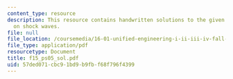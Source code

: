 ```yaml
---
content_type: resource
description: This resource contains handwritten solutions to the given problem set
  on shock waves.
file: null
file_location: /coursemedia/16-01-unified-engineering-i-ii-iii-iv-fall-2005-spring-2006/57ded071cbc91bd9b9fbf68f796f4399_f15_ps05_sol.pdf
file_type: application/pdf
resourcetype: Document
title: f15_ps05_sol.pdf
uid: 57ded071-cbc9-1bd9-b9fb-f68f796f4399
---
```

